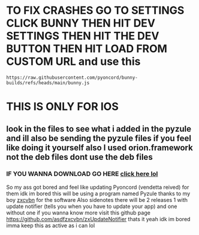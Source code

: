 # TO FIX CRASHES GO TO SETTINGS CLICK BUNNY THEN HIT DEV SETTINGS THEN HIT THE DEV BUTTON THEN HIT LOAD FROM CUSTOM URL and use this
```
https://raw.githubusercontent.com/pyoncord/bunny-builds/refs/heads/main/bunny.js
```


# THIS IS ONLY FOR IOS
## look in the files to see what i added in the pyzule and ill also be sending the pyzule files if you feel like doing it yourself also I used orion.framework not the deb files dont use the deb files
### IF YOU WANNA DOWNLOAD GO HERE [click here lol](https://github.com/daisuke1227/BunnyUpdates/releases)
So my ass got bored and feel like updating Pyoncord (vendetta reived) for them idk im bored this will be using a program named Pyzule thanks to my boy [zxcvbn](https://github.com/asdfzxcvbn) for the software
Also sidenotes there will be 2 releases 1 with update notifier (tells you when you have to update your app) and one without one if you wanna know more visit this github page https://github.com/asdfzxcvbn/zxUpdateNotifier thats it yeah idk im bored imma keep this as active as i can lol 
